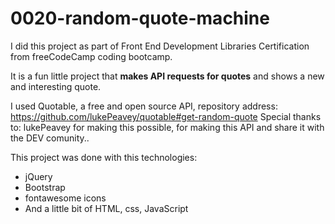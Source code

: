 # 0020-random-quote-machine


I did this project as part of Front End Development Libraries Certification from freeCodeCamp coding bootcamp.

It is a fun little project that **makes API requests for quotes** and shows a new and interesting quote.

I used Quotable, a free and open source API, repository address: 
https://github.com/lukePeavey/quotable#get-random-quote
Special thanks to: lukePeavey for making this possible, for making this API and share it with the DEV comunity..


This project was done with this technologies:
- jQuery 
- Bootstrap 
- fontawesome icons 
- And a little bit of HTML, css, JavaScript


































